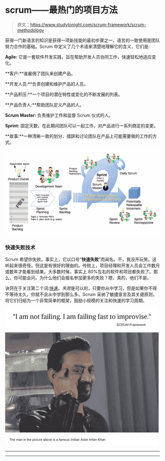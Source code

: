 # scrum——最热门的项目方法

> 原文：<https://www.studytonight.com/scrum-framework/scrum-methodology>

获得一门新语言的知识是获得一项新技能的最初步骤之一，语言的一致使用是团队努力合作的基础。Scrum 中定义了几个术语来清楚地理解它的含义，它们是:

**Agile:** 它是一套软件开发实践，旨在帮助开发人员协同工作，快速轻松地适应变化。

**客户:**谁雇佣了团队来创建产品。

**开发人员:**负责创建和维护产品的人员。

**产品积压:**一个项目的潜在特性或变化的不断发展的列表。

**产品负责人:**帮助团队定义产品的人。

**Scrum Master:** 负责维护工件和监督 Scrum 仪式的人。

**Sprint:** 固定天数，在此期间团队可以一起工作，对产品进行一系列商定的变更。

**故事:**一种清晰一致的划分、措辞和讨论团队在产品上可能需要做的工作的方式。

![Scrum Methodology](img/a2d8d5fc6cd2b1fa3c84adef1ead094b.png)

### 快速失败技术

Scrum 希望你失败。事实上，它以口号“**快速失败**”而闻名。不，我没开玩笑。这听起来很奇怪，但这是有很好的理由的。传统上，项目经理和开发人员会工作数月或数年才能看到结果。大多数时候，事实上 80%左右的软件和项目都失败了。那么，你可能会问，为什么他们会报名参加更多的失败？嗯，真的，他们不是。

诀窍在于关注第二个词:<u>快速</u>。*失败*是可以的，只要你从中学习，但是如果你不得不等待太久，你就不会从中学到那么多。Scrum 采纳了敏捷宣言及其关键原则，将它们归结为一个非常简单的框架，鼓励小规模的关注和快速的学习周期。

![Fail Fast Approach in Scrum Framework](img/c9fe55139bb0ca887ea321e984a0376a.png)

* * *

* * *